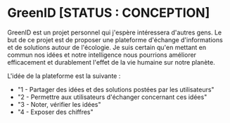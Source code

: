 # GreenID [STATUS : CONCEPTION]

GreenID est un projet personnel qui j'espère intéressera d'autres gens. Le but de ce projet est de proposer une plateforme d'échange d'informations et de solutions autour de l'écologie. Je suis certain qu'en mettant en commun nos idées et notre intelligence nous pourrions améliorer efficacement et durablement l'effet de la vie humaine sur notre planète.

L'idée de la plateforme est la suivante :

* "1 - Partager des idées et des solutions postées par les utilisateurs"
* "2 - Permettre aux utilisateurs d'échanger concernant ces idées"
* "3 - Noter, vérifier les idées"
* "4 - Exposer des chiffres"
